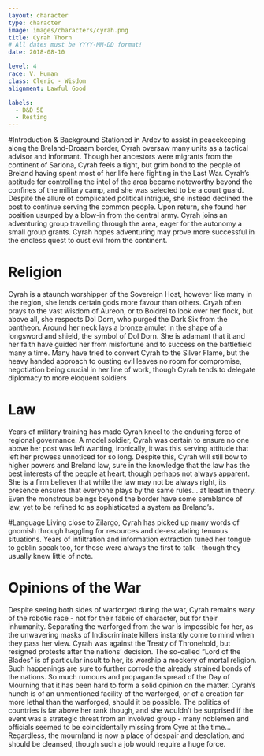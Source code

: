 ```yaml
---
layout: character
type: character
image: images/characters/cyrah.png
title: Cyrah Thorn
# All dates must be YYYY-MM-DD format!
date: 2018-08-10

level: 4
race: V. Human
class: Cleric - Wisdom
alignment: Lawful Good

labels:
  - D&D 5E
  - Resting
---
```


#Introduction & Background
Stationed in Ardev to assist in peacekeeping along the Breland-Droaam border, Cyrah oversaw
many units as a tactical advisor and informant. Though her ancestors were migrants from the
continent of Sarlona, Cyrah feels a tight, but grim bond to the people of Breland having spent
most of her life here fighting in the Last War.
Cyrah’s aptitude for controlling the intel of the area became
noteworthy beyond the confines of the military camp, and she
was selected to be a court guard. Despite the allure of
complicated political intrigue, she instead declined the post to
continue serving the common people. Upon return, she found
her position usurped by a blow-in from the central army. Cyrah
joins an adventuring group travelling through the area, eager for
the autonomy a small group grants. Cyrah hopes adventuring
may prove more successful in the endless quest to oust evil
from the continent.

# Religion
Cyrah is a staunch worshipper of the Sovereign Host, however like many in
the region, she lends certain gods more favour than others. Cryah often
prays to the vast wisdom of Aureon, or to Boldrei to look over her flock, but
above all, she respects Dol Dorn, who purged the Dark Six from the
pantheon.
Around her neck lays a bronze amulet in the shape of a longsword and
shield, the symbol of Dol Dorn. She is adamant that it and her faith have guided her from
misfortune and to success on the battlefield many a time.
Many have tried to convert Cyrah to the Silver Flame, but the heavy handed approach to
ousting evil leaves no room for compromise, negotiation being crucial in her line of work, though
Cyrah tends to delegate diplomacy to more eloquent soldiers

# Law
Years of military training has made Cyrah kneel to the enduring force of regional governance. A
model soldier, Cyrah was certain to ensure no one above her post was left wanting, ironically, it
was this serving attitude that left her prowess unnoticed for so long.
Despite this, Cyrah will still bow to higher powers and Breland law, sure in the knowledge that
the law has the best interests of the people at heart, though perhaps not always apparent. She
is a firm believer that while the law may not be always right, its presence ensures that everyone
plays by the same rules... at least in theory.
Even the monstrous beings beyond the border have some semblance of law, yet to be refined to
as sophisticated a system as Breland’s.

#Language
Living close to Zilargo, Cyrah has picked up many words of gnomish through haggling for
resources and de-escalating tenuous situations.
Years of infiltration and information extraction tuned her tongue to goblin speak too, for those
were always the first to talk - though they usually knew little of note.

# Opinions of the War
Despite seeing both sides of warforged during the war, Cyrah remains wary of the robotic race -
not for their fabric of character, but for their inhumanity. Separating the warforged from the war
is impossible for her, as the unwavering masks of Indiscriminate killers instantly come to mind
when they pass her view. Cyrah was against the Treaty of Thronehold, but resigned protests
after the nations’ decision.
The so-called “Lord of the Blades” is of particular insult to her, its worship a mockery of mortal
religion. Such happenings are sure to further corrode the already strained bonds of the nations.
So much rumours and propaganda spread of the Day of Mourning that it has been hard to form
a solid opinion on the matter. Cyrah’s hunch is of an unmentioned facility of the warforged, or of
a creation far more lethal than the warforged, should it be possible. The politics of countries is
far above her rank though, and she wouldn’t be surprised if the event was a strategic threat from
an involved group - many noblemen and officials seemed to be coincidentally missing from Cyre
at the time...
Regardless, the mournland is now a place of despair and desolation, and should be cleansed,
though such a job would require a huge force.
